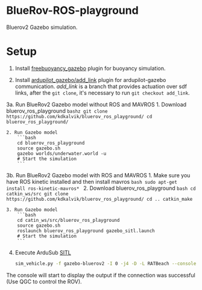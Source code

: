# BlueRov-ROS-playground
Bluerov2 Gazebo simulation.

# Setup
1. Install [freebuoyancy_gazebo](https://github.com/bluerobotics/freebuoyancy_gazebo#install)
    plugin for buoyancy simulation.
    
2. Install [ardupilot_gazebo/add_link](https://github.com/patrickelectric/ardupilot_gazebo/tree/add_link#usage-)
    plugin for ardupilot-gazebo communication. *add_link* is a branch that provides actuation over sdf links, after the `git clone`, it's necessary to run `git checkout add_link`.
    
3a. Run BlueRov2 Gazebo model without ROS and MAVROS
    1. Download bluerov_ros_playground
        ```bashz
        git clone https://github.com/kdkalvik/bluerov_ros_playground/
        cd bluerov_ros_playground/
        ```
 
    2. Run Gazebo model
        ```bash
        cd bluerov_ros_playground
        source gazebo.sh
        gazebo worlds/underwater.world -u
        # Start the simulation
        ```
        
3b. Run BlueRov2 Gazebo model with ROS and MAVROS
    1. Make sure you have ROS kinetic installed and then install mavros 
        ```bash
        sudo apt-get install ros-kinetic-mavros*
        ```
    2. Download bluerov_ros_playground
        ```bash
        cd catkin_ws/src
        git clone https://github.com/kdkalvik/bluerov_ros_playground/
        cd ..
        catkin_make
        ```
 
    3. Run Gazebo model
        ```bash
        cd catin_ws/src/bluerov_ros_playground
        source gazebo.sh
        roslaunch bluerov_ros_playground gazebo_sitl.launch
        # Start the simulation
        ```
 
4. Execute ArduSub [SITL](https://http://ardupilot.org/dev/docs/setting-up-sitl-on-linux.html)
    ```bash
    sim_vehicle.py -f gazebo-bluerov2 -I 0 -j4 -D -L RATBeach --console
    ```

The console will start to display the output if the connection was successful (Use QGC to control the ROV).
